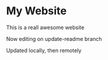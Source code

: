 # My Website

This is a reall awesome website

Now editing on update-readme branch

Updated locally, then remotely
